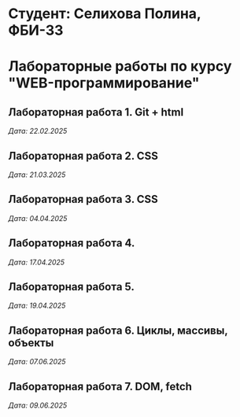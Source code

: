 # Студент: Селихова Полина, ФБИ-33

# Лабораторные работы по курсу "WEB-программирование"

## Лабораторная работа 1. Git + html

*Дата: 22.02.2025*

## Лабораторная работа 2. CSS

*Дата: 21.03.2025*

## Лабораторная работа 3. CSS

*Дата: 04.04.2025*

## Лабораторная работа 4.

*Дата: 17.04.2025*

## Лабораторная работа 5.

*Дата: 19.04.2025*

## Лабораторная работа 6. Циклы, массивы, объекты

*Дата: 07.06.2025*

## Лабораторная работа 7. DOM, fetch

*Дата: 09.06.2025*
